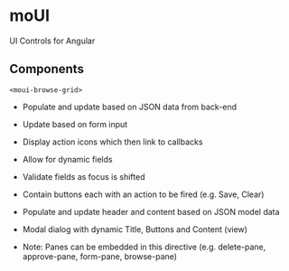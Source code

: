 # moUI
UI Controls for Angular

Components
----------

    <moui-browse-grid>
* Populate and update based on JSON data from back-end
* Update based on form input
* Display action icons which then link to callbacks

    <moui-form-pane>

* Allow for dynamic fields
* Validate fields as focus is shifted
* Contain buttons each with an action to be fired (e.g. Save, Clear)

    <moui-accordion>

* Populate and update header and content based on JSON model data

    <moui-accordion-grid>

    <moui-dialog>

* Modal dialog with dynamic Title, Buttons and Content (view)
* Note: Panes can be embedded in this directive (e.g. delete-pane,  approve-pane, form-pane, browse-pane)

    <moui-checkbox-field>

    <moui-text-field>

    <moui-text-area>

    <moui-autocomplete-field>

    <moui-date-field>

    <moui-datetime-field>

    <moui-list-field>

    <moui-progress-bar>

    <moui-switch>
